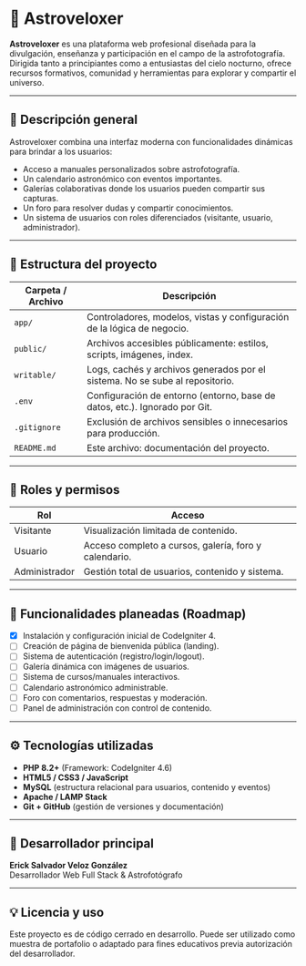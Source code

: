 # 🌌 Astroveloxer

**Astroveloxer** es una plataforma web profesional diseñada para la divulgación, enseñanza y participación en el campo de la astrofotografía. Dirigida tanto a principiantes como a entusiastas del cielo nocturno, ofrece recursos formativos, comunidad y herramientas para explorar y compartir el universo.

---

## 🔭 Descripción general

Astroveloxer combina una interfaz moderna con funcionalidades dinámicas para brindar a los usuarios:

- Acceso a manuales personalizados sobre astrofotografía.
- Un calendario astronómico con eventos importantes.
- Galerías colaborativas donde los usuarios pueden compartir sus capturas.
- Un foro para resolver dudas y compartir conocimientos.
- Un sistema de usuarios con roles diferenciados (visitante, usuario, administrador).

---

## 🧱 Estructura del proyecto

| Carpeta / Archivo | Descripción |
|-------------------|-------------|
| `app/`            | Controladores, modelos, vistas y configuración de la lógica de negocio. |
| `public/`         | Archivos accesibles públicamente: estilos, scripts, imágenes, index. |
| `writable/`       | Logs, cachés y archivos generados por el sistema. No se sube al repositorio. |
| `.env`            | Configuración de entorno (entorno, base de datos, etc.). Ignorado por Git. |
| `.gitignore`      | Exclusión de archivos sensibles o innecesarios para producción. |
| `README.md`       | Este archivo: documentación del proyecto. |

---

## 🔐 Roles y permisos

| Rol            | Acceso                                              |
|----------------|-----------------------------------------------------|
| Visitante      | Visualización limitada de contenido.                |
| Usuario        | Acceso completo a cursos, galería, foro y calendario. |
| Administrador  | Gestión total de usuarios, contenido y sistema.     |

---

## 🚀 Funcionalidades planeadas (Roadmap)

- [x] Instalación y configuración inicial de CodeIgniter 4.
- [ ] Creación de página de bienvenida pública (landing).
- [ ] Sistema de autenticación (registro/login/logout).
- [ ] Galería dinámica con imágenes de usuarios.
- [ ] Sistema de cursos/manuales interactivos.
- [ ] Calendario astronómico administrable.
- [ ] Foro con comentarios, respuestas y moderación.
- [ ] Panel de administración con control de contenido.

---

## ⚙️ Tecnologías utilizadas

- **PHP 8.2+** (Framework: CodeIgniter 4.6)
- **HTML5 / CSS3 / JavaScript**
- **MySQL** (estructura relacional para usuarios, contenido y eventos)
- **Apache / LAMP Stack**
- **Git + GitHub** (gestión de versiones y documentación)

---

## 👤 Desarrollador principal

**Erick Salvador Veloz González**  
Desarrollador Web Full Stack & Astrofotógrafo  


---

## 💡 Licencia y uso

Este proyecto es de código cerrado en desarrollo. Puede ser utilizado como muestra de portafolio o adaptado para fines educativos previa autorización del desarrollador.

